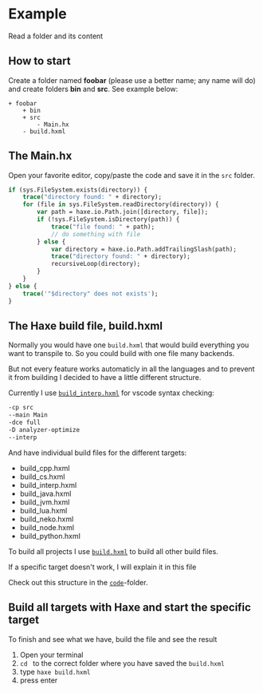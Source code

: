 # Example

Read a folder and its content

## How to start

Create a folder named **foobar** (please use a better name; any name will do) and create folders **bin** and **src**.
See example below:

```
+ foobar
	+ bin
	+ src
		- Main.hx
	- build.hxml
```

## The Main.hx

Open your favorite editor, copy/paste the code and save it in the `src` folder.

```haxe
if (sys.FileSystem.exists(directory)) {
	trace("directory found: " + directory);
	for (file in sys.FileSystem.readDirectory(directory)) {
		var path = haxe.io.Path.join([directory, file]);
		if (!sys.FileSystem.isDirectory(path)) {
			trace("file found: " + path);
			// do something with file
		} else {
			var directory = haxe.io.Path.addTrailingSlash(path);
			trace("directory found: " + directory);
			recursiveLoop(directory);
		}
	}
} else {
	trace('"$directory" does not exists');
}

```

## The Haxe build file, build.hxml

Normally you would have one `build.hxml` that would build everything you want to transpile to.
So you could build with one file many backends.

But not every feature works automaticly in all the languages and to prevent it from building I decided to have a little different structure.

Currently I use [`build_interp.hxml`](https://github.com/MatthijsKamstra/haxesys/tree/master/docs/03append/code/build_interp.hxml) for vscode syntax checking:

```bash
-cp src
--main Main
-dce full
-D analyzer-optimize
--interp
```

And have individual build files for the different targets:

- build_cpp.hxml
- build_cs.hxml
- build_interp.hxml
- build_java.hxml
- build_jvm.hxml
- build_lua.hxml
- build_neko.hxml
- build_node.hxml
- build_python.hxml

To build all projects I use [`build.hxml`](https://github.com/MatthijsKamstra/haxesys/tree/master/docs/03append/code/build.hxml) to build all other build files.

If a specific target doesn't work, I will explain it in this file

Check out this structure in the [`code`](https://github.com/MatthijsKamstra/haxesys/tree/master/docs/03append/code)-folder.

## Build all targets with Haxe and start the specific target

To finish and see what we have, build the file and see the result

1. Open your terminal
2. `cd ` to the correct folder where you have saved the `build.hxml`
3. type `haxe build.hxml`
4. press enter
